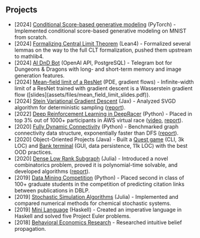 ## Projects

<ul style="margin:0 0 5px;">
    <li>[2024] <a href="https://github.com/Vilin97/score-based-tutorial">Conditional Score-based generative modeling</a> (PyTorch) - Implemented conditional score-based generative modeling on MNIST from scratch.</li>
    <li>[2024] <a href="https://github.com/Vilin97/central_limit_theorem">Formalizing Central Limit Theorem</a> (Lean4) - Formalized several lemmas on the way to the full CLT formalization, pushed them upstream to mathlib4.</li>
    <li>[2024] <a href="https://github.com/Vilin97/TelegramAIbot">AI DnD Bot</a> (OpenAI API, PostgreSQL) - Telegram bot for Dungeons & Dragons with long- and short-term memory and image generation features.</li>
    <li>[2024] <a href="https://github.com/Vilin97/vilin97.github.io/blob/main/assets/files/Mean_Field_Limit_of_a_Neural_ODE.pdf">Mean-field limit of a ResNet</a> (PDE, gradient flows) - Infinite-width limit of a ResNet trained with gradient descent is a Wasserstein gradient flow ([slides](assets/files/mean_field_limit_slides.pdf)).</li>
    <li>[2024] <a href="https://github.com/Vilin97/SVGD-reimplementation">Stein Variational Gradient Descent</a> (Jax) - Analyzed SVGD algorithm for deterministic sampling (<a href="https://github.com/Vilin97/SVGD-reimplementation/blob/main/AMATH_590_SVGD_report.pdf">report</a>).</li>
    <li>[2022] <a href="https://github.com/Vilin97/deepRacer">Deep Reinforcement Learning in DeepRacer</a> (Python) - Placed in top 3% out of 1000+ participants in AWS virtual race (<a href="https://www.youtube.com/watch?v=X7zxjhh18NU">video</a>, <a href="https://github.com/Vilin97/deepRacer/blob/master/Report.pdf">report</a>).</li>
    <li>[2020] <a href="https://github.com/Vilin97/CS591-Project">Fully Dynamic Connectivity</a> (Python) - Benchmarked graph connectivity data structure, exponentially faster than DFS (<a href="https://github.com/Vilin97/CS591-Project/blob/master/report/Fully_Dynamic_Connectivity_Report.pdf">report</a>).</li>
    <li>[2020] Object-Oriented Projects (Java) - Built a <a href="https://github.com/Vilin97/TheQuest">Quest game</a> (CLI, 3k LOC) and <a href="https://github.com/Vilin97/Bank">Bank terminal</a> (GUI, data persistence, 11k LOC) with the best OOD practices.</li>
    <li>[2020] <a href="https://github.com/Vilin97/LowRankTex">Dense Low Rank Subgraph</a> (Julia) - Introduced a novel combinatorics problem, proved it is polynomial-time solvable, and developed algorithms (<a href="https://github.com/Vilin97/LowRankTex/blob/master/report.pdf">report</a>).</li>
    <li>[2019] <a href="https://github.com/Vilin97/DataMiningProject2">Data Mining Competition</a> (Python) - Placed second in class of 100+ graduate students in the competition of predicting citation links between publications in DBLP.</li>
    <li>[2019] <a href="https://github.com/Vilin97/SSAs.jl">Stochastic Simulation Algorithms</a> (Julia) - Implemented and compared numerical methods for chemical stochastic systems.</li>
    <li>[2019] <a href="https://github.com/BU-CS320/summer-2019-project-team-turtle">Mini Language</a> (Haskell) - Created an imperative language in Haskell and solved five Project Euler problems.</li>
    <li>[2018] <a href="https://github.com/Vilin97/Intuitive_beliefs">Behavioral Economics Research</a> - Researched intuitive belief propagation.</li>
</ul>
